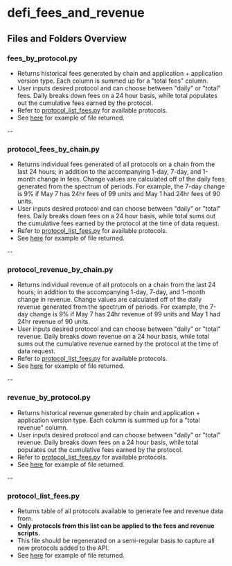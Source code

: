 # defi_fees_and_revenue

## Files and Folders Overview

### fees_by_protocol.py

- Returns historical fees generated by chain and application + application version type. Each column is summed up for a "total fees" column.
- User inputs desired protocol and can choose between "daily" or "total" fees. Daily breaks down fees on a 24 hour basis, while total populates out the cumulative fees earned by the protocol.
- Refer to [protocol_list_fees.py](https://github.com/check-sked/crypto_data_resources/blob/main/defi_fees_and_revenue/protocols_list_fees.py) for available protocols.
- See [here](https://github.com/check-sked/crypto_data_resources/blob/main/csv_examples/defi_fees_and_revenue/Aave_daily_fees.csv) for example of file returned.

--

### protocol_fees_by_chain.py

- Returns individual fees generated of all protocols on a chain from the last 24 hours; in addition to the accompanying 1-day, 7-day, and 1-month change in fees. Change values are calculated off of the daily fees generated from the spectrum of periods. For example, the 7-day change is 9% if May 7 has 24hr fees of 99 units and May 1 had 24hr fees of 90 units.
- User inputs desired protocol and can choose between "daily" or "total" fees. Daily breaks down fees on a 24 hour basis, while total sums out the cumulative fees earned by the protocol at the time of data request.
- Refer to [protocol_list_fees.py](https://github.com/check-sked/crypto_data_resources/blob/main/defi_fees_and_revenue/protocols_list_fees.py) for available protocols.
- See [here](https://github.com/check-sked/crypto_data_resources/blob/main/csv_examples/defi_fees_and_revenue/Solana_daily_fee_breakdown.csv) for example of file returned.

--

### protocol_revenue_by_chain.py

- Returns individual revenue of all protocols on a chain from the last 24 hours; in addition to the accompanying 1-day, 7-day, and 1-month change in revenue. Change values are calculated off of the daily revenue generated from the spectrum of periods. For example, the 7-day change is 9% if May 7 has 24hr revenue of 99 units and May 1 had 24hr revenue of 90 units.
- User inputs desired protocol and can choose between "daily" or "total" revenue. Daily breaks down revenue on a 24 hour basis, while total sums out the cumulative revenue earned by the protocol at the time of data request.
- Refer to [protocol_list_fees.py](https://github.com/check-sked/crypto_data_resources/blob/main/defi_fees_and_revenue/protocols_list_fees.py) for available protocols.
- See [here](https://github.com/check-sked/crypto_data_resources/blob/main/csv_examples/defi_fees_and_revenue/Arbitrum_daily_revenue_breakdown.csv) for example of file returned.

--

### revenue_by_protocol.py

- Returns historical revenue generated by chain and application + application version type. Each column is summed up for a "total revenue" column.
- User inputs desired protocol and can choose between "daily" or "total" revenue. Daily breaks down fees on a 24 hour basis, while total populates out the cumulative fees earned by the protocol.
- Refer to [protocol_list_fees.py](https://github.com/check-sked/crypto_data_resources/blob/main/defi_fees_and_revenue/protocols_list_fees.py) for available protocols.
- See [here](https://github.com/check-sked/crypto_data_resources/blob/main/csv_examples/defi_fees_and_revenue/Compound_daily_revenue.csv) for example of file returned.

--

### protocol_list_fees.py

- Returns table of all protocols available to generate fee and revenue data from.
- **Only protocols from this list can be applied to the fees and revenue scripts.**
- This file should be regenerated on a semi-regular basis to capture all new protocols added to the API.
- See [here](https://github.com/check-sked/crypto_data_resources/blob/main/csv_examples/defi_fees_and_revenue/protocols_list_fees.csv) for example of file returned.
